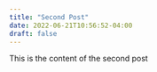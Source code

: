 ```yaml
---
title: "Second Post"
date: 2022-06-21T10:56:52-04:00
draft: false
---
```


This is the content of the second post